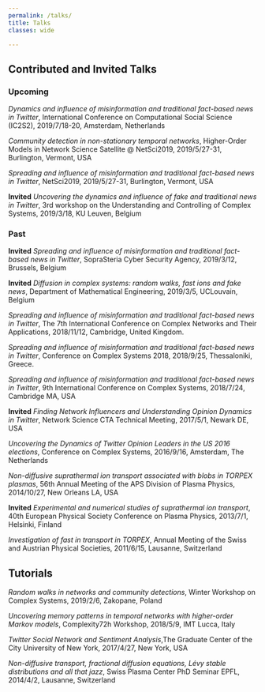 ```yaml
---
permalink: /talks/
title: Talks
classes: wide

---
```


## Contributed and Invited Talks

### Upcoming

*Dynamics and influence of misinformation and traditional fact-based news in Twitter*, International Conference on Computational Social Science (IC2S2), 2019/7/18-20, Amsterdam, Netherlands

*Community detection in non-stationary temporal networks*, Higher-Order Models in Network Science Satellite @ NetSci2019, 2019/5/27-31, Burlington, Vermont, USA

*Spreading and influence of misinformation and traditional fact-based news in Twitter*, NetSci2019, 2019/5/27-31, Burlington, Vermont, USA

**Invited** *Uncovering the dynamics and influence of fake and traditional news in Twitter*, 3rd workshop on the Understanding and Controlling of Complex Systems, 2019/3/18, KU Leuven, Belgium

### Past

**Invited** *Spreading and influence of misinformation and traditional fact-based news in Twitter*, SopraSteria Cyber Security Agency, 2019/3/12, Brussels, Belgium

**Invited** *Diffusion in complex systems: random walks, fast ions and fake news*,  Department of Mathematical Engineering, 2019/3/5, UCLouvain, Belgium

*Spreading and influence of misinformation and traditional fact-based news in Twitter*, The 7th International Conference on Complex Networks and Their Applications, 2018/11/12, Cambridge, United Kingdom.

*Spreading and influence of misinformation and traditional fact-based news in Twitter*, Conference on Complex Systems 2018, 2018/9/25, Thessaloniki, Greece.

*Spreading and influence of misinformation and traditional fact-based news in Twitter*, 9th International Conference on Complex Systems, 2018/7/24, Cambridge MA, USA 

**Invited** *Finding Network Influencers and Understanding Opinion Dynamics in Twitter*, Network Science CTA Technical Meeting, 2017/5/1, Newark DE, USA

*Uncovering the Dynamics of Twitter Opinion Leaders in the US 2016 elections*, Conference on Complex Systems, 2016/9/16, Amsterdam, The Netherlands

*Non-diffusive suprathermal ion transport associated with blobs in TORPEX plasmas*, 56th Annual Meeting of the APS Division of Plasma Physics, 2014/10/27, New Orleans LA, USA

**Invited** *Experimental and numerical studies of suprathermal ion transport*, 40th European Physical Society Conference on Plasma Physics, 2013/7/1, Helsinki, Finland

*Investigation of fast in transport in TORPEX*, Annual Meeting of the Swiss and Austrian Physical Societies, 2011/6/15, Lausanne, Switzerland

## Tutorials

*Random walks in networks and community detections*, Winter Workshop on Complex Systems, 2019/2/6, Zakopane, Poland

*Uncovering memory patterns in temporal networks with higher-order Markov models*, Complexity72h Workshop, 2018/5/9, IMT Lucca, Italy

*Twitter Social Network and Sentiment Analysis*,The Graduate Center of the City University of New York, 2017/4/27, New York, USA

*Non-diffusive transport, fractional diffusion equations, Lévy stable distributions and all that jazz*, Swiss Plasma Center PhD Seminar EPFL, 2014/4/2, Lausanne, Switzerland
